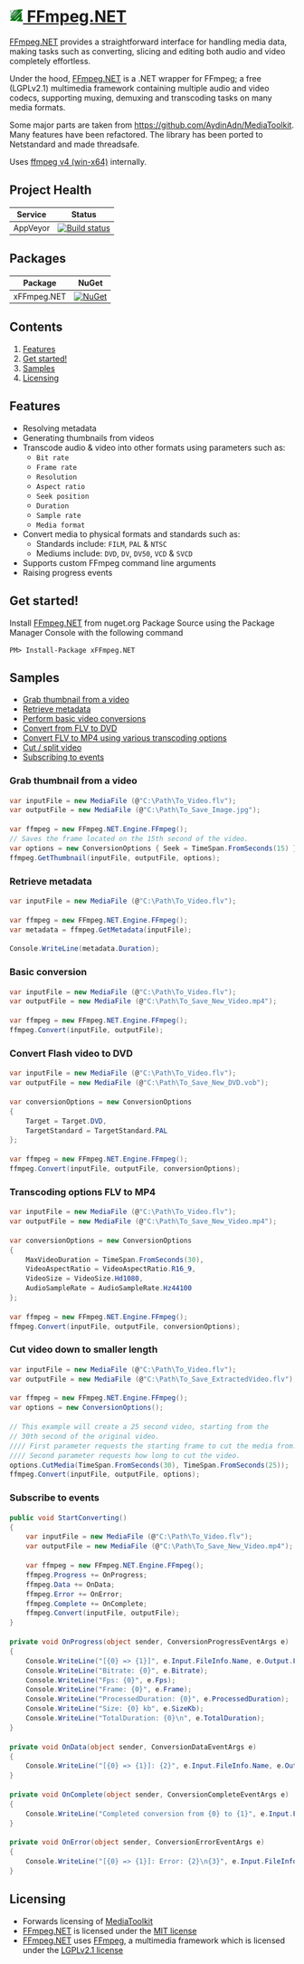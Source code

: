 [<img src="lib/ffmpeg/v4/icon.png" alt="drawing" width="24" height="24" /> FFmpeg.NET](https://github.com/cmxl/FFmpeg.NET)
============

[FFmpeg.NET](https://github.com/cmxl/FFmpeg.NET) provides a straightforward interface for handling media data, making tasks such as converting, slicing and editing both audio and video completely effortless.

Under the hood, [FFmpeg.NET](https://github.com/cmxl/FFmpeg.NET) is a .NET wrapper for FFmpeg; a free (LGPLv2.1) multimedia framework containing multiple audio and video codecs, supporting muxing, demuxing and transcoding tasks on many media formats.

Some major parts are taken from https://github.com/AydinAdn/MediaToolkit.
Many features have been refactored. The library has been ported to Netstandard and made threadsafe.

Uses [ffmpeg v4 (win-x64)](https://ffmpeg.zeranoe.com/builds/win64/static/ffmpeg-20180526-63c4a4b-win64-static.zip) internally.


## Project Health

| Service | Status |
| --- | --- |
| AppVeyor | [![Build status](https://ci.appveyor.com/api/projects/status/lelhr75harlrqt75/branch/master?svg=true)](https://ci.appveyor.com/project/cmxl/ffmpeg-net/branch/master) |


## Packages

| Package | NuGet |
| --- | --- |
| xFFmpeg.NET | [![NuGet](https://buildstats.info/nuget/xFFmpeg.NET)](https://www.nuget.org/packages/xFFmpeg.NET) |


## Contents

1. [Features](#features)
2. [Get started!](#get-started)
3. [Samples](#samples)
4. [Licensing](#licensing)

## Features

- Resolving metadata
- Generating thumbnails from videos
- Transcode audio & video into other formats using parameters such as:
    -  `Bit rate`
    -  `Frame rate`
    -  `Resolution`
    -  `Aspect ratio`
    -  `Seek position`
    -  `Duration`
    -  `Sample rate`
    -  `Media format`
- Convert media to physical formats and standards such as:
    - Standards include: `FILM`, `PAL` & `NTSC`
    - Mediums include: `DVD`, `DV`, `DV50`, `VCD` & `SVCD`
- Supports custom FFmpeg command line arguments
- Raising progress events

## Get started!

Install [FFmpeg.NET](https://github.com/cmxl/FFmpeg.NET) from nuget.org Package Source using the Package Manager Console with the following command

    PM> Install-Package xFFmpeg.NET

## Samples

- [Grab thumbnail from a video](#grab-thumbnail-from-a-video)
- [Retrieve metadata](#retrieve-metadata)  
- [Perform basic video conversions](#basic-conversion)  
- [Convert from FLV to DVD](#convert-flash-video-to-dvd)  
- [Convert FLV to MP4 using various transcoding options](#transcoding-options-flv-to-mp4)  
- [Cut / split video](#cut-video-down-to-smaller-length)
- [Subscribing to events](#subscribe-to-events)

### Grab thumbnail from a video

```csharp
var inputFile = new MediaFile (@"C:\Path\To_Video.flv");
var outputFile = new MediaFile (@"C:\Path\To_Save_Image.jpg");

var ffmpeg = new FFmpeg.NET.Engine.FFmpeg();
// Saves the frame located on the 15th second of the video.
var options = new ConversionOptions { Seek = TimeSpan.FromSeconds(15) };
ffmpeg.GetThumbnail(inputFile, outputFile, options);
```

### Retrieve metadata

```csharp
var inputFile = new MediaFile (@"C:\Path\To_Video.flv");

var ffmpeg = new FFmpeg.NET.Engine.FFmpeg();
var metadata = ffmpeg.GetMetadata(inputFile);

Console.WriteLine(metadata.Duration);
```

### Basic conversion

```csharp
var inputFile = new MediaFile (@"C:\Path\To_Video.flv");
var outputFile = new MediaFile (@"C:\Path\To_Save_New_Video.mp4");

var ffmpeg = new FFmpeg.NET.Engine.FFmpeg();
ffmpeg.Convert(inputFile, outputFile);
```

### Convert Flash video to DVD

```csharp
var inputFile = new MediaFile (@"C:\Path\To_Video.flv");
var outputFile = new MediaFile (@"C:\Path\To_Save_New_DVD.vob");

var conversionOptions = new ConversionOptions
{
    Target = Target.DVD, 
    TargetStandard = TargetStandard.PAL
};

var ffmpeg = new FFmpeg.NET.Engine.FFmpeg();
ffmpeg.Convert(inputFile, outputFile, conversionOptions);
```

### Transcoding options FLV to MP4

```csharp
var inputFile = new MediaFile (@"C:\Path\To_Video.flv");
var outputFile = new MediaFile (@"C:\Path\To_Save_New_Video.mp4");

var conversionOptions = new ConversionOptions
{
    MaxVideoDuration = TimeSpan.FromSeconds(30),
    VideoAspectRatio = VideoAspectRatio.R16_9,
    VideoSize = VideoSize.Hd1080,
    AudioSampleRate = AudioSampleRate.Hz44100
};

var ffmpeg = new FFmpeg.NET.Engine.FFmpeg();
ffmpeg.Convert(inputFile, outputFile, conversionOptions);
```

### Cut video down to smaller length

```csharp
var inputFile = new MediaFile (@"C:\Path\To_Video.flv");
var outputFile = new MediaFile (@"C:\Path\To_Save_ExtractedVideo.flv");

var ffmpeg = new FFmpeg.NET.Engine.FFmpeg();
var options = new ConversionOptions();

// This example will create a 25 second video, starting from the 
// 30th second of the original video.
//// First parameter requests the starting frame to cut the media from.
//// Second parameter requests how long to cut the video.
options.CutMedia(TimeSpan.FromSeconds(30), TimeSpan.FromSeconds(25));
ffmpeg.Convert(inputFile, outputFile, options);
```

### Subscribe to events

```csharp
public void StartConverting()
{
    var inputFile = new MediaFile (@"C:\Path\To_Video.flv");
    var outputFile = new MediaFile (@"C:\Path\To_Save_New_Video.mp4");    

    var ffmpeg = new FFmpeg.NET.Engine.FFmpeg();
    ffmpeg.Progress += OnProgress;
    ffmpeg.Data += OnData;
    ffmpeg.Error += OnError;
    ffmpeg.Complete += OnComplete;
    ffmpeg.Convert(inputFile, outputFile);
}

private void OnProgress(object sender, ConversionProgressEventArgs e)
{
    Console.WriteLine("[{0} => {1}]", e.Input.FileInfo.Name, e.Output.FileInfo.Name);
    Console.WriteLine("Bitrate: {0}", e.Bitrate);
    Console.WriteLine("Fps: {0}", e.Fps);
    Console.WriteLine("Frame: {0}", e.Frame);
    Console.WriteLine("ProcessedDuration: {0}", e.ProcessedDuration);
    Console.WriteLine("Size: {0} kb", e.SizeKb);
    Console.WriteLine("TotalDuration: {0}\n", e.TotalDuration);
}

private void OnData(object sender, ConversionDataEventArgs e)
{
    Console.WriteLine("[{0} => {1}]: {2}", e.Input.FileInfo.Name, e.Output.FileInfo.Name, e.Data);
}

private void OnComplete(object sender, ConversionCompleteEventArgs e)
{
    Console.WriteLine("Completed conversion from {0} to {1}", e.Input.FileInfo.FullName, e.Output.FileInfo.FullName);
}

private void OnError(object sender, ConversionErrorEventArgs e)
{
    Console.WriteLine("[{0} => {1}]: Error: {2}\n{3}", e.Input.FileInfo.Name, e.Output.FileInfo.Name, e.Exception.ExitCode, e.Exception.InnerException);
}
```


Licensing
---------  
- Forwards licensing of [MediaToolkit](https://github.com/AydinAdn/MediaToolkit/blob/master/LICENSE.md)
- [FFmpeg.NET](https://github.com/cmxl/FFmpeg.NET) is licensed under the [MIT license](https://github.com/cmxl/FFmpeg.NET/blob/master/LICENSE.md)
- [FFmpeg.NET](https://github.com/cmxl/FFmpeg.NET) uses [FFmpeg](http://ffmpeg.org), a multimedia framework which is licensed under the [LGPLv2.1 license](http://www.gnu.org/licenses/old-licenses/lgpl-2.1.html)
